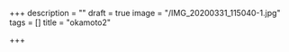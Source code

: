 +++
description = ""
draft = true
image = "/IMG_20200331_115040-1.jpg"
tags = []
title = "okamoto2"

+++
